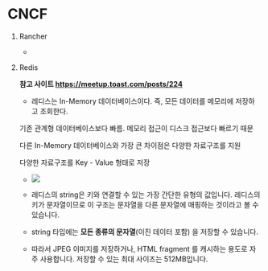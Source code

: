 # CNCF 

1. Rancher

   - 

2. Redis

   **참고 사이트 https://meetup.toast.com/posts/224**

   - 레디스는 In-Memory 데이터베이스이다. 즉, 모든 데이터를 메모리에 저장하고 조회한다.

   기존 관계형 데이터베이스보다 빠름. 메모리 접근이 디스크 접근보다 빠르기 때문

   다른 In-Memory 데이터베이스와 가장 큰 차이점은 다양한 자료구조를 지원

   다양한 자료구조를 Key - Value 형태로 저장

   

   - ![](https://image.toast.com/aaaadh/real/2020/techblog/5%282%29.png)

   - 레디스의 string은 키와 연결할 수 있는 가장 간단한 유형의 값입니다. 레디스의 키가 문자열이므로 이 구조는 문자열을 다른 문자열에 매핑하는 것이라고 볼 수 있습니다.

   - string 타입에는 **모든 종류의 문자열**(이진 데이터 포함) 을 저장할 수 있습니다.

   - 따라서 JPEG 이미지를 저장하거나, HTML fragment 를 캐시하는 용도로 자주 사용합니다. 저장할 수 있는 최대 사이즈는 512MB입니다.

     

